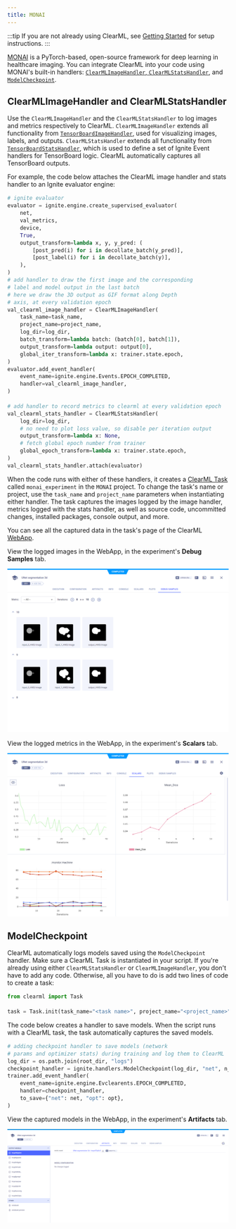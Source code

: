 ```yaml
---
title: MONAI
---
```


:::tip
If you are not already using ClearML, see [Getting Started](../getting_started/ds/ds_first_steps.md) for setup 
instructions.
:::

[MONAI](https://github.com/Project-MONAI/MONAI) is a PyTorch-based, open-source framework for deep learning in healthcare 
imaging. You can integrate ClearML into your code using MONAI's built-in handlers: [`ClearMLImageHandler`, `ClearMLStatsHandler`](#clearmlimagehandler-and-clearmlstatshandler), 
and [`ModelCheckpoint`](#modelcheckpoint). 

## ClearMLImageHandler and ClearMLStatsHandler

Use the `ClearMLImageHandler` and the `ClearMLStatsHandler` to log images and metrics respectively to ClearML. 
`ClearMLImageHandler` extends all functionality from [`TensorBoardImageHandler`](https://docs.monai.io/en/latest/handlers.html#monai.handlers.TensorBoardImageHandler), 
used for visualizing images, labels, and outputs. `ClearMLStatsHandler` extends all functionality from [`TensorBoardStatsHandler`](https://docs.monai.io/en/latest/handlers.html#monai.handlers.TensorBoardStatsHandler), 
which is used to define a set of Ignite Event handlers for TensorBoard logic. ClearML automatically captures all 
TensorBoard outputs.

For example, the code below attaches the ClearML image handler and stats handler to an Ignite evaluator engine:

```python
# ignite evaluator
evaluator = ignite.engine.create_supervised_evaluator(
    net,
    val_metrics,
    device,
    True,
    output_transform=lambda x, y, y_pred: (
        [post_pred(i) for i in decollate_batch(y_pred)],
        [post_label(i) for i in decollate_batch(y)],
    ),
)
# add handler to draw the first image and the corresponding
# label and model output in the last batch
# here we draw the 3D output as GIF format along Depth
# axis, at every validation epoch
val_clearml_image_handler = ClearMLImageHandler(
    task_name=task_name,
    project_name=project_name,
    log_dir=log_dir,
    batch_transform=lambda batch: (batch[0], batch[1]),
    output_transform=lambda output: output[0],
    global_iter_transform=lambda x: trainer.state.epoch,
)
evaluator.add_event_handler(
    event_name=ignite.engine.Events.EPOCH_COMPLETED,
    handler=val_clearml_image_handler,
)

# add handler to record metrics to clearml at every validation epoch
val_clearml_stats_handler = ClearMLStatsHandler(
    log_dir=log_dir,
    # no need to plot loss value, so disable per iteration output
    output_transform=lambda x: None,
    # fetch global epoch number from trainer
    global_epoch_transform=lambda x: trainer.state.epoch,
)
val_clearml_stats_handler.attach(evaluator)
```

When the code runs with either of these handlers, it creates a [ClearML Task](../fundamentals/task.md) called `monai_experiment` in the `MONAI` project. To 
change the task's name or project, use the `task_name` and `project_name` parameters when instantiating either handler. 
The task captures the images logged by the image handler, metrics logged with the stats handler, as well as source code, 
uncommitted changes, installed packages, console output, and more. 
 
You can see all the captured data in the task's page of the ClearML [WebApp](../webapp/webapp_exp_track_visual.md).

View the logged images in the WebApp, in the experiment's **Debug Samples** tab.

![Debug Samples](../img/monai_clearml_debug_samples.png)

View the logged metrics in the WebApp, in the experiment's **Scalars** tab.

![MONAI scalars](../img/monai_clearml_scalars.png)

## ModelCheckpoint

ClearML automatically logs models saved using the `ModelCheckpoint` handler. Make sure a ClearML Task is instantiated in
your script. If you're already using either `ClearMLStatsHandler` or `ClearMLImageHandler`, you don't have to add any code. 
Otherwise, all you have to do is add two lines of code to create a task:

```python
from clearml import Task

task = Task.init(task_name="<task name>", project_name="<project_name>")
```

The code below creates a handler to save models. When the script runs with a ClearML task, the task automatically
captures the saved models.

```python
# adding checkpoint handler to save models (network
# params and optimizer stats) during training and log them to ClearML
log_dir = os.path.join(root_dir, "logs")
checkpoint_handler = ignite.handlers.ModelCheckpoint(log_dir, "net", n_saved=10, require_empty=False)
trainer.add_event_handler(
    event_name=ignite.engine.Evclearents.EPOCH_COMPLETED,
    handler=checkpoint_handler,
    to_save={"net": net, "opt": opt},
)
```

View the captured models in the WebApp, in the experiment's **Artifacts** tab. 

![MONAI models](../img/monai_clearml_models.png)
